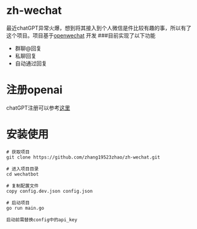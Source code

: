 # zh-wechat
最近chatGPT异常火爆，想到将其接入到个人微信是件比较有趣的事，所以有了这个项目。项目基于[openwechat](https://github.com/eatmoreapple/openwechat)
开发
###目前实现了以下功能
 + 群聊@回复
 + 私聊回复
 + 自动通过回复
 
# 注册openai
chatGPT注册可以参考[这里](http://www.zhanghaobk.com/archives/chatgpt%E6%B3%A8%E5%86%8C%E5%AF%B9%E6%8E%A5%E5%BE%AE%E4%BF%A1)

# 安装使用
````
# 获取项目
git clone https://github.com/zhang19523zhao/zh-wechat.git

# 进入项目目录
cd wechatbot

# 复制配置文件
copy config.dev.json config.json

# 启动项目
go run main.go

启动前需替换config中的api_key
